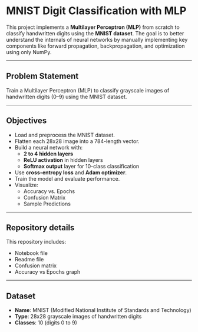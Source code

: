 # MNIST Digit Classification with MLP 

This project implements a **Multilayer Perceptron (MLP)** from scratch to classify handwritten digits using the **MNIST dataset**. The goal is to better understand the internals of neural networks by manually implementing key components like forward propagation, backpropagation, and optimization using only NumPy.

---

## Problem Statement

Train a Multilayer Perceptron (MLP) to classify grayscale images of handwritten digits (0–9) using the MNIST dataset. 

---

##  Objectives

- Load and preprocess the MNIST dataset.
- Flatten each 28x28 image into a 784-length vector.
- Build a neural network with:
  - **2 to 4 hidden layers**
  - **ReLU activation** in hidden layers
  - **Softmax output** layer for 10-class classification
- Use **cross-entropy loss** and **Adam optimizer**.
- Train the model and evaluate performance.
- Visualize:
  - Accuracy vs. Epochs
  - Confusion Matrix
  - Sample Predictions

---

## Repository details

This repository includes: 
- Notebook file
- Readme file
- Confusion matrix 
- Accuracy vs Epochs graph

---

## Dataset

- **Name**: MNIST (Modified National Institute of Standards and Technology)
- **Type**: 28x28 grayscale images of handwritten digits
- **Classes**: 10 (digits 0 to 9)

